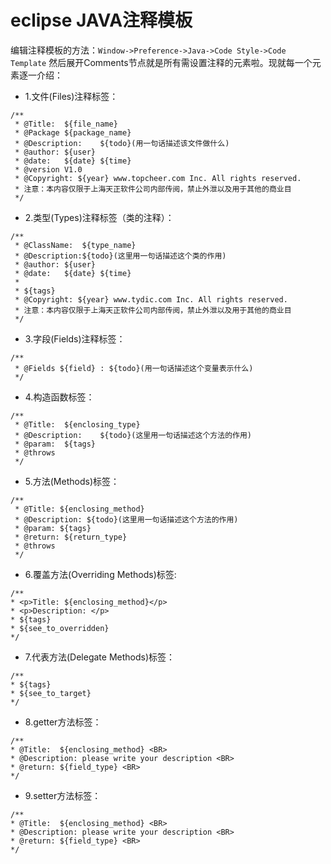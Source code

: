 # eclipse  JAVA注释模板

编辑注释模板的方法：`Window->Preference->Java->Code Style->Code Template` 然后展开Comments节点就是所有需设置注释的元素啦。现就每一个元素逐一介绍：

* 1.文件(Files)注释标签：

```
/**  
 * @Title:  ${file_name}   
 * @Package ${package_name}   
 * @Description:    ${todo}(用一句话描述该文件做什么)   
 * @author: ${user}    
 * @date:   ${date} ${time}   
 * @version V1.0 
 * @Copyright: ${year} www.topcheer.com Inc. All rights reserved. 
 * 注意：本内容仅限于上海天正软件公司内部传阅，禁止外泄以及用于其他的商业目
 */

```

* 2.类型(Types)注释标签（类的注释）：

```
/**   
 * @ClassName:  ${type_name}   
 * @Description:${todo}(这里用一句话描述这个类的作用)   
 * @author: ${user}
 * @date:   ${date} ${time}   
 *   
 * ${tags}  
 * @Copyright: ${year} www.tydic.com Inc. All rights reserved. 
 * 注意：本内容仅限于上海天正软件公司内部传阅，禁止外泄以及用于其他的商业目 
 */
```


* 3.字段(Fields)注释标签：

```
/**   
 * @Fields ${field} : ${todo}(用一句话描述这个变量表示什么)   
 */   
```


* 4.构造函数标签：
```
/**   
 * @Title:  ${enclosing_type}   
 * @Description:    ${todo}(这里用一句话描述这个方法的作用)   
 * @param:  ${tags}  
 * @throws   
 */

```

* 5.方法(Methods)标签：

```
/**   
 * @Title: ${enclosing_method}   
 * @Description: ${todo}(这里用一句话描述这个方法的作用)   
 * @param: ${tags}      
 * @return: ${return_type}      
 * @throws   
 */
 ```
 
* 6.覆盖方法(Overriding Methods)标签:
 
 ```
 /**   
 * <p>Title: ${enclosing_method}</p>   
 * <p>Description: </p>   
 * ${tags}   
 * ${see_to_overridden}   
 */
 ```
 
 
* 7.代表方法(Delegate Methods)标签：
 
 ```
 /**  
 * ${tags}  
 * ${see_to_target}  
 */  
 ```
 
* 8.getter方法标签：
 
 ```
 /**  
 * @Title:  ${enclosing_method} <BR>  
 * @Description: please write your description <BR>  
 * @return: ${field_type} <BR>  
 */  
 ```
* 9.setter方法标签：
 
 ```
 /**  
 * @Title:  ${enclosing_method} <BR>  
 * @Description: please write your description <BR>  
 * @return: ${field_type} <BR>  
 */  
 
 ```

